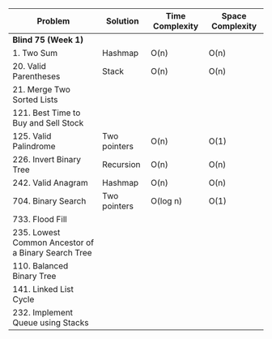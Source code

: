 | Problem | Solution | Time Complexity | Space Complexity |
| --- | --- | --- | --- |
| **Blind 75 (Week 1)** |
| 1. Two Sum | Hashmap | O(n) | O(n) |
| 20. Valid Parentheses | Stack | O(n) | O(n) |
| 21. Merge Two Sorted Lists |  |  |  |
| 121. Best Time to Buy and Sell Stock |  |  |  |
| 125. Valid Palindrome | Two pointers | O(n) | O(1) |
| 226. Invert Binary Tree | Recursion | O(n) | O(n) |
| 242. Valid Anagram | Hashmap | O(n) | O(n) |
| 704. Binary Search | Two pointers | O(log n) | O(1) |
| 733. Flood Fill |  |  |  |
| 235. Lowest Common Ancestor of a Binary Search Tree |  |  |  |
| 110. Balanced Binary Tree |  |  |  |
| 141. Linked List Cycle |  |  |  |
| 232. Implement Queue using Stacks |  |  |  |
